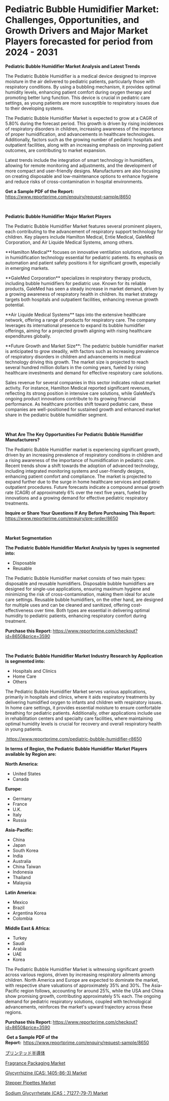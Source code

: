 <p><h1>Pediatric Bubble Humidifier Market: Challenges, Opportunities, and Growth Drivers and Major Market Players forecasted for period from 2024 - 2031</h1></p><p><strong>Pediatric Bubble Humidifier Market Analysis and Latest Trends</strong></p>
<p><p>The Pediatric Bubble Humidifier is a medical device designed to improve moisture in the air delivered to pediatric patients, particularly those with respiratory conditions. By using a bubbling mechanism, it provides optimal humidity levels, enhancing patient comfort during oxygen therapy and promoting better lung function. This device is crucial in pediatric care settings, as young patients are more susceptible to respiratory issues due to their developing systems.</p><p>The Pediatric Bubble Humidifier Market is expected to grow at a CAGR of 5.80% during the forecast period. This growth is driven by rising incidences of respiratory disorders in children, increasing awareness of the importance of proper humidification, and advancements in healthcare technologies. Additionally, factors such as the growing number of pediatric hospitals and outpatient facilities, along with an increasing emphasis on improving patient outcomes, are contributing to market expansion.</p><p>Latest trends include the integration of smart technology in humidifiers, allowing for remote monitoring and adjustments, and the development of more compact and user-friendly designs. Manufacturers are also focusing on creating disposable and low-maintenance options to enhance hygiene and reduce risks of cross-contamination in hospital environments.</p></p>
<p><strong>Get a Sample PDF of the Report:&nbsp;</strong> <a href="https://www.reportprime.com/enquiry/request-sample/8650">https://www.reportprime.com/enquiry/request-sample/8650</a></p>
<p>&nbsp;</p>
<p><strong>Pediatric Bubble Humidifier Major Market Players</strong></p>
<p><p>The Pediatric Bubble Humidifier Market features several prominent players, each contributing to the advancement of respiratory support technology for children. Key players include Hamilton Medical, Entie Medical, GaleMed Corporation, and Air Liquide Medical Systems, among others.</p><p>**Hamilton Medical** focuses on innovative ventilation solutions, excelling in humidification technology essential for pediatric patients. Its emphasis on automation and patient safety positions it for significant growth, especially in emerging markets.</p><p>**GaleMed Corporation** specializes in respiratory therapy products, including bubble humidifiers for pediatric use. Known for its reliable products, GaleMed has seen a steady increase in market demand, driven by a growing awareness of respiratory health in children. Its market strategy targets both hospitals and outpatient facilities, enhancing revenue growth potential.</p><p>**Air Liquide Medical Systems** taps into the extensive healthcare network, offering a range of products for respiratory care. The company leverages its international presence to expand its bubble humidifier offerings, aiming for a projected growth aligning with rising healthcare expenditures globally.</p><p>**Future Growth and Market Size**: The pediatric bubble humidifier market is anticipated to grow steadily, with factors such as increasing prevalence of respiratory disorders in children and advancements in medical technology driving this growth. The market size is projected to reach several hundred million dollars in the coming years, fueled by rising healthcare investments and demand for effective respiratory care solutions.</p><p>Sales revenue for several companies in this sector indicates robust market activity. For instance, Hamilton Medical reported significant revenues, reflecting its strong position in intensive care solutions, while GaleMed’s ongoing product innovations contribute to its growing financial performance. As healthcare priorities shift toward pediatric care, these companies are well-positioned for sustained growth and enhanced market share in the pediatric bubble humidifier segment.</p></p>
<p>&nbsp;</p>
<p><strong>What Are The Key Opportunities For Pediatric Bubble Humidifier Manufacturers?</strong></p>
<p><p>The Pediatric Bubble Humidifier market is experiencing significant growth, driven by an increasing prevalence of respiratory conditions in children and a rising awareness of the importance of humidification in pediatric care. Recent trends show a shift towards the adoption of advanced technology, including integrated monitoring systems and user-friendly designs, enhancing patient comfort and compliance. The market is projected to expand further due to the surge in home healthcare services and pediatric outpatient procedures. Future forecasts indicate a compound annual growth rate (CAGR) of approximately 6% over the next five years, fueled by innovations and a growing demand for effective pediatric respiratory treatments.</p></p>
<p><strong>Inquire or Share Your Questions If Any Before Purchasing This Report:</strong> <a href="https://www.reportprime.com/enquiry/pre-order/8650">https://www.reportprime.com/enquiry/pre-order/8650</a></p>
<p>&nbsp;</p>
<p><strong>Market Segmentation</strong></p>
<p><strong>The Pediatric Bubble Humidifier Market Analysis by types is segmented into:</strong></p>
<p><ul><li>Disposable</li><li>Reusable</li></ul></p>
<p><p>The Pediatric Bubble Humidifier market consists of two main types: disposable and reusable humidifiers. Disposable bubble humidifiers are designed for single-use applications, ensuring maximum hygiene and minimizing the risk of cross-contamination, making them ideal for acute care settings. Reusable bubble humidifiers, on the other hand, are designed for multiple uses and can be cleaned and sanitized, offering cost-effectiveness over time. Both types are essential in delivering optimal humidity to pediatric patients, enhancing respiratory comfort during treatment.</p></p>
<p><strong>Purchase this Report:&nbsp;</strong><a href="https://www.reportprime.com/checkout?id=8650&price=3590">https://www.reportprime.com/checkout?id=8650&price=3590</a></p>
<p>&nbsp;</p>
<p><strong>The Pediatric Bubble Humidifier Market Industry Research by Application is segmented into:</strong></p>
<p><ul><li>Hospitals and Clinics</li><li>Home Care</li><li>Others</li></ul></p>
<p><p>The Pediatric Bubble Humidifier Market serves various applications, primarily in hospitals and clinics, where it aids respiratory treatments by delivering humidified oxygen to infants and children with respiratory issues. In home care settings, it provides essential moisture to ensure comfortable breathing for pediatric patients. Additionally, other applications include use in rehabilitation centers and specialty care facilities, where maintaining optimal humidity levels is crucial for recovery and overall respiratory health in young patients.</p></p>
<p><a href="https://www.reportprime.com/pediatric-bubble-humidifier-r8650">&nbsp;https://www.reportprime.com/pediatric-bubble-humidifier-r8650</a></p>
<p><strong>In terms of Region, the Pediatric Bubble Humidifier Market Players available by Region are:</strong></p>
<p>
    <p> <strong> North America: </strong>
        <ul>
            <li>United States</li>
            <li>Canada</li>
        </ul>
        </p> 
    <p> <strong> Europe: </strong>
        <ul>
            <li>Germany</li>
            <li>France</li>
            <li>U.K.</li>
            <li>Italy</li>
            <li>Russia</li>
        </ul>
        </p> 
    <p> <strong> Asia-Pacific: </strong>
        <ul>
            <li>China</li>
            <li>Japan</li>
            <li>South Korea</li>
            <li>India</li>
            <li>Australia</li>
            <li>China Taiwan</li>
            <li>Indonesia</li>
            <li>Thailand</li>
            <li>Malaysia</li>
        </ul>
        </p> 
    <p> <strong> Latin America: </strong>
        <ul>
            <li>Mexico</li>
            <li>Brazil</li>
            <li>Argentina Korea</li>
            <li>Colombia</li>
        </ul>
        </p> 
    <p> <strong> Middle East & Africa: </strong>
        <ul>
            <li>Turkey</li>
            <li>Saudi</li>
            <li>Arabia</li>
            <li>UAE</li>
            <li>Korea</li>
        </ul>
    </p>
    </p>
<p><p>The Pediatric Bubble Humidifier Market is witnessing significant growth across various regions, driven by increasing respiratory ailments among children. North America and Europe are expected to dominate the market, with respective share valuations of approximately 35% and 30%. The Asia-Pacific region follows, accounting for around 25%, while the USA and China show promising growth, contributing approximately 5% each. The ongoing demand for pediatric respiratory solutions, coupled with technological advancements, reinforces the market's upward trajectory across these regions.</p></p>
<p><strong>Purchase this Report: </strong><a href="https://www.reportprime.com/checkout?id=8650&price=3590">https://www.reportprime.com/checkout?id=8650&price=3590</a></p>
<p>&nbsp;<strong>Get a Sample PDF of the Report:&nbsp;&nbsp;</strong><a href="https://www.reportprime.com/enquiry/request-sample/8650">https://www.reportprime.com/enquiry/request-sample/8650</a></p>
<p><strong></strong></p>
<p><p><a href="https://medium.com/@napierswinnyfg/printed-semiconductors-market-%E3%81%AF-%E3%82%B3%E3%82%B9%E3%83%88%E7%AE%A1%E7%90%86%E3%81%A8%E5%8A%B9%E7%8E%87%E5%90%91%E4%B8%8A%E3%82%92%E5%84%AA%E5%85%88%E3%81%97%E3%81%BE%E3%81%99-%E3%81%95%E3%82%89%E3%81%AB-%E5%A0%B1%E5%91%8A%E6%9B%B8%E3%81%AF%E5%B8%82%E5%A0%B4%E3%81%AE%E9%9C%80%E8%A6%81%E9%9D%A2%E3%81%A8%E4%BE%9B%E7%B5%A6%E9%9D%A2%E3%81%AE%E4%B8%A1%E6%96%B9%E3%82%92%E3%82%AB%E3%83%90%E3%83%BC%E3%81%97%E3%81%A6%E3%81%84%E3%81%BE%E3%81%99-printed-90042d13fe5d">プリンテッド半導体</a></p><p><a href="https://www.linkedin.com/pulse/global-perspectives-fragrance-packaging-market-trends-challenges-7llve?trackingId=EcivO%2BIAS96Y9fRa7AUahw%3D%3D">Fragrance Packaging Market</a></p><p><a href="https://issuu.com/reportprime-2/docs/glycyrrhizine-cas-1405-86-3-market-_e5e39c330be63c">Glycyrrhizine (CAS: 1405-86-3) Market</a></p><p><a href="https://github.com/RichRobinson5/Market-Research-Report-List-7/blob/main/stepper-pipettes-market.md">Stepper Pipettes Market</a></p><p><a href="https://issuu.com/reportprime-2/docs/sodium-glycyrrhetate-cas71277-79-7-_afd72f016b2ffa">Sodium Glycyrrhetate (CAS：71277-79-7) Market</a></p></p>
